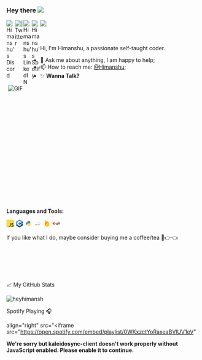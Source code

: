 ### Hey there <img src="https://media.giphy.com/media/hvRJCLFzcasrR4ia7z/giphy.gif" width="25px">
<a href="https://discord.com/channels/@me">
  <img align="left" alt="Himanshu's Discord" width="22px" src="https://raw.githubusercontent.com/peterthehan/peterthehan/master/assets/discord.svg" />
</a>
<a href="--------------------">
  <img align="left" alt=" | Twitter" width="22px" src="https://raw.githubusercontent.com/peterthehan/peterthehan/master/assets/twitter.svg" />
</a>
<a href="https://www.linkedin.com/in/himanshu-rathore-537885202/">
  <img align="left" alt="Himanshu's LinkedIN" width="22px" src="https://raw.githubusercontent.com/peterthehan/peterthehan/master/assets/linkedin.svg" />
</a>
<a href="https://open.spotify.com/user/31zeqffddar3axjbc4koafautcgq?si=y-OSp3gSRcSjPhdb7T5Fgw">
  <img align="left" alt="Himanshu's Spotify" width="22px" src="https://raw.githubusercontent.com/peterthehan/peterthehan/master/assets/spotify.svg" />
</a>

![](https://visitor-badge.glitch.me/badge?page_id=heyhimansh.heyhimansh)

<br />

Hi, I'm Himanshu, a passionate self-taught coder.




  <img align="right" alt="GIF" src="https://github.com/abhisheknaiidu/abhisheknaiidu/blob/master/code.gif?raw=true" width="500" height="320" />
 
 
 
- 💬 Ask me about anything, I am happy to help;
- 📫 How to reach me: [@Himanshu](https://mail.google.com/mail/u/1/#inbox);
- ✨ **Wanna Talk?**

**Languages and Tools:**  

<code><img height="20" src="https://raw.githubusercontent.com/github/explore/80688e429a7d4ef2fca1e82350fe8e3517d3494d/topics/javascript/javascript.png"></code>
<code><img height="20" src="https://raw.githubusercontent.com/github/explore/80688e429a7d4ef2fca1e82350fe8e3517d3494d/topics/cpp/cpp.png"></code>
<code><img height="20" src="https://raw.githubusercontent.com/github/explore/80688e429a7d4ef2fca1e82350fe8e3517d3494d/topics/python/python.png"></code>
<code><img height="20" src="https://raw.githubusercontent.com/github/explore/80688e429a7d4ef2fca1e82350fe8e3517d3494d/topics/mysql/mysql.png"></code>
<code><img height="20" src="https://raw.githubusercontent.com/github/explore/80688e429a7d4ef2fca1e82350fe8e3517d3494d/topics/firebase/firebase.png"></code>
<code><img height="20" src="https://raw.githubusercontent.com/github/explore/80688e429a7d4ef2fca1e82350fe8e3517d3494d/topics/git/git.png"></code>


If you like what I do, maybe consider buying me a coffee/tea 🥺👉👈
<br/><br/>
<br/><br/>
<br/><br/>

📈 My GitHub Stats

<p align="centre"> <img src="https://github-readme-stats.vercel.app/api?username=heyhimansh&show_icons=true&theme=gotham" alt="heyhimansh" />

Spotify Playing 🎧

align="right" src="<iframe src="https://open.spotify.com/embed/playlist/0WKxzctYoRaxeaBVlUV1eV" 
<!DOCTYPE html><html lang="en"><head><meta charset="utf-8"><meta http-equiv="X-UA-Compatible" content="IE=edge"><meta name="viewport" content="width=device-width,initial-scale=1,maximum-scale=1,user-scalable=no,viewport-fit=cover"><meta property="og:title" content="Kaleidosync"><meta property="og:description" content="A Spotify visualizer"><meta property="og:image" content="https://s3-us-west-1.amazonaws.com/kaleidosync.com/ogimage.jpg"><meta property="og:url" content="https://www.kaleidosync.com"><title>Kaleidosync – A Spotify Visualizer</title><title>kaleidosync-client</title><script data-ad-client="ca-pub-6994727691929742" async src="https://pagead2.googlesyndication.com/pagead/js/adsbygoogle.js"></script><link href="/css/app.bd56d692.css" rel="preload" as="style"><link href="/css/chunk-vendors.80ef1da8.css" rel="preload" as="style"><link href="/js/app.442cca77.js" rel="preload" as="script"><link href="/js/chunk-vendors.f30f958b.js" rel="preload" as="script"><link href="/css/chunk-vendors.80ef1da8.css" rel="stylesheet"><link href="/css/app.bd56d692.css" rel="stylesheet"></head><body><noscript><strong>We're sorry but kaleidosync-client doesn't work properly without JavaScript enabled. Please enable it to continue.</strong></noscript><div id="app"></div><script src="/js/chunk-vendors.f30f958b.js"></script><script src="/js/app.442cca77.js"></script></body></html>
